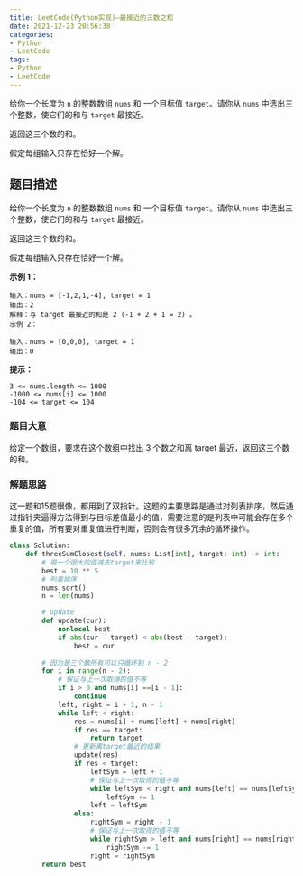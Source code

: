 ```yaml
---
title: LeetCode(Python实现)—最接近的三数之和
date: 2021-12-23 20:56:38
categories:
- Python
- LeetCode
tags:
- Python
- LeetCode
---
```


给你一个长度为 `n` 的整数数组 `nums` 和 一个目标值 `target`。请你从 `nums` 中选出三个整数，使它们的和与 `target` 最接近。

返回这三个数的和。

假定每组输入只存在恰好一个解。

<!--more-->

## 题目描述

给你一个长度为 `n` 的整数数组 `nums` 和 一个目标值 `target`。请你从 `nums` 中选出三个整数，使它们的和与 `target` 最接近。

返回这三个数的和。

假定每组输入只存在恰好一个解。


**示例 1：**
```
输入：nums = [-1,2,1,-4], target = 1
输出：2
解释：与 target 最接近的和是 2 (-1 + 2 + 1 = 2) 。
示例 2：

输入：nums = [0,0,0], target = 1
输出：0
```

**提示：**
```
3 <= nums.length <= 1000
-1000 <= nums[i] <= 1000
-104 <= target <= 104
```

### 题目大意
给定一个数组，要求在这个数组中找出 3 个数之和离 target 最近，返回这三个数的和。
### 解题思路
这一题和15题很像，都用到了双指针。这题的主要思路是通过对列表排序，然后通过指针夹逼得方法得到与目标差值最小的值，需要注意的是列表中可能会存在多个重复的值，所有要对重复值进行判断，否则会有很多冗余的循环操作。

```python
class Solution:
    def threeSumClosest(self, nums: List[int], target: int) -> int:
        # 用一个很大的值减去target来比较
        best = 10 ** 5
        # 列表排序
        nums.sort()
        n = len(nums)

        # update
        def update(cur):
            nonlocal best
            if abs(cur - target) < abs(best - target):
                best = cur
                
        # 因为是三个数所有可以只循环到 n - 2
        for i in range(n - 2):
            # 保证与上一次取得的值不等
            if i > 0 and nums[i] ==[i - 1]:
                continue
            left, right = i + 1, n - 1
            while left < right:
                res = nums[i] + nums[left] + nums[right]
                if res == target:
                    return target
                # 更新离target最近的结果
                update(res)
                if res < target:
                    leftSym = left + 1
                    # 保证与上一次取得的值不等
                    while leftSym < right and nums[left] == nums[leftSym]:
                        leftSym += 1
                    left = leftSym
                else:
                    rightSym = right - 1
                    # 保证与上一次取得的值不等
                    while rightSym > left and nums[right] == nums[rightSym]:
                        rightSym -= 1
                    right = rightSym
        return best
```
